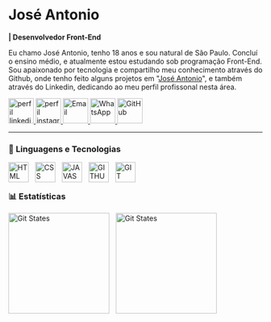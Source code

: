# José Antonio

**| Desenvolvedor Front-End**

Eu chamo José Antonio, tenho 18 anos e sou natural de São Paulo. Concluí o ensino médio, e atualmente estou estudando sob programação Front-End. Sou apaixonado por tecnologia e compartilho meu conhecimento através do Github, onde tenho feito alguns projetos em "[José Antonio](https://github.com/joseantoniorodrigues)", e também através do Linkedin, dedicando ao meu perfil profissonal nesta área.

<p align="left">
    <a href="https://www.linkedin.com/in/joseantoniorodrigues">
        <img 
            alt="perfil linkedin" 
            title="Entra ai" 
            img width="50" height="50" src="https://img.icons8.com/3d-fluency/94/linkedin--v2.png" alt="linkedin--v2"
        >
    </a>
    <a href="https://www.instagram.com/josee._.big_/">
        <img 
            alt="perfil instagram" 
            title="curioso em" 
            img width="50" height="50" src="https://img.icons8.com/3d-fluency/94/instagram-new.png" alt="instagram-new"
        >
    </a> 
    <a href="https://joseantoniorodriguesr73@gmail.com/">
        <img 
            alt="Email" 
            title="mande um email" 
            img width="50" height="50" src="https://img.icons8.com/3d-fluency/94/gmail.png" alt="gmail"
        >
    </a>
    <a href="https://wa.me/qr/KYMBJV3XECGGP1">
        <img 
            alt="WhatsApp" 
            title="vamo conversar" 
            img width="50" height="50" src="https://img.icons8.com/3d-fluency/94/whatsapp.png"
        >
    </a>
    <a href="https://github.com/joseantoniorodrigues">
        <img 
            alt="GitHub" 
            title="ME SIGA" 
            img width="50" height="50" src="https://img.icons8.com/3d-fluency/94/github.png" alt="github"
        >
    </a>
</p>

---

### 🤖 Linguagens e Tecnologias


<img 
    align="left" 
    alt="HTML"
    title="HTML"
    width="40px"
    style="padding-right: 10px;"
    src="https://cdn.jsdelivr.net/gh/devicons/devicon@latest/icons/html5/html5-original.svg" 
/>

<img
    align="left"
    alt="CSS"
    title="CSS"
    width="40px"
    style="padding-right: 10px;"
    src="https://cdn.jsdelivr.net/gh/devicons/devicon@latest/icons/css3/css3-original.svg" 
/>

<img 
    align="left"
    alt="JAVASCRIPT"
    title="JAVASCRIPT"
    width="40px"
    style="padding-right: 10px;"
    src="https://cdn.jsdelivr.net/gh/devicons/devicon@latest/icons/javascript/javascript-original.svg" 
/>

<img
    align="left"
    alt="GITHUB"
    title="GITHUB"
    width="40px"
    style="padding-right: 10px;"
   src="https://cdn.jsdelivr.net/gh/devicons/devicon@latest/icons/github/github-original.svg"
/>

<img 
    align="left"
    alt="GIT"
    title="GIT"
    width="40px"
    style="padding-right: 10px;"
    src="https://cdn.jsdelivr.net/gh/devicons/devicon@latest/icons/git/git-original.svg"
/>  

<br>
</br>

### 📊 Estatísticas

<img
    align="left"
    title="Git States"
    height="200"
    style="padding-right: 10px;"
    src="https://github-readme-stats.vercel.app/api?username=joseantoniorodrigues&show_icons=true&theme=radical&include_all_commits-true&locale=pt-br"
/>  

<img
    align="left"
    title="Git States"
    height="200"
    style="padding-right: 10px;"
    src="https://github-readme-stats.vercel.app/api/top-langs/?username=joseantoniorodrigues&theme=radical&layout=compact&custom_title=Tecnologias&langs_count3"
/>  

